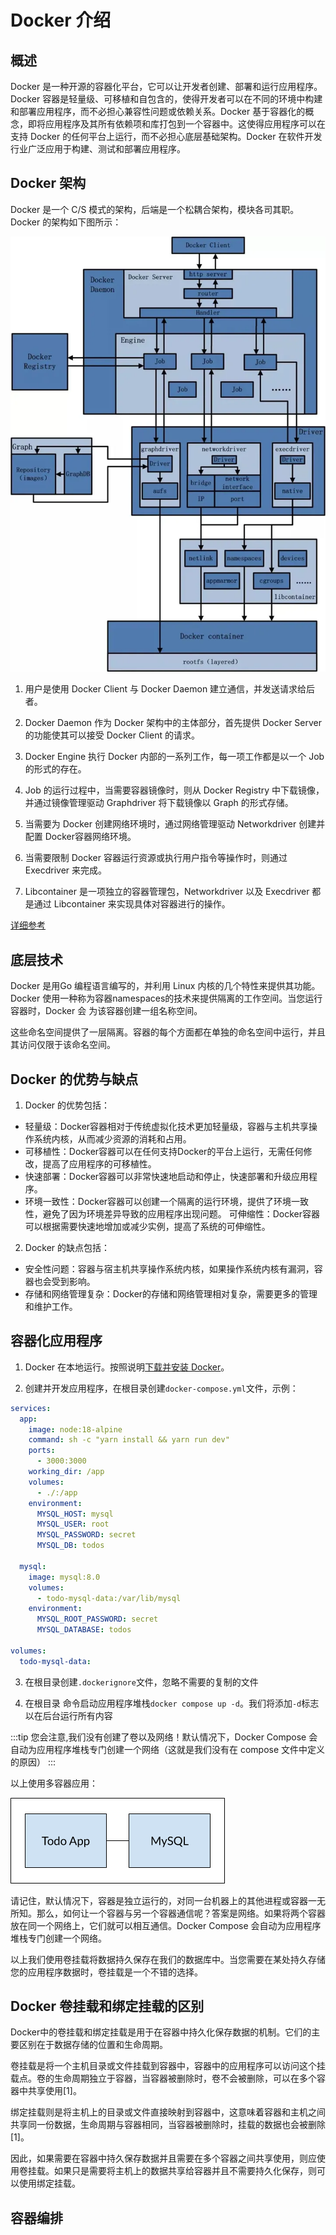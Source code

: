 # Docker 介绍

## 概述
Docker 是一种开源的容器化平台，它可以让开发者创建、部署和运行应用程序。    Docker 容器是轻量级、可移植和自包含的，使得开发者可以在不同的环境中构建和部署应用程序，而不必担心兼容性问题或依赖关系。Docker 基于容器化的概念，即将应用程序及其所有依赖项和库打包到一个容器中。这使得应用程序可以在支持 Docker 的任何平台上运行，而不必担心底层基础架构。Docker 在软件开发行业广泛应用于构建、测试和部署应用程序。

## Docker 架构
Docker 是一个 C/S 模式的架构，后端是一个松耦合架构，模块各司其职。Docker 的架构如下图所示：

![img](./image/1.png)

1. 用户是使用 Docker Client 与 Docker Daemon 建立通信，并发送请求给后者。

2. Docker Daemon 作为 Docker 架构中的主体部分，首先提供 Docker Server 的功能使其可以接受 Docker Client 的请求。

3. Docker Engine 执行 Docker 内部的一系列工作，每一项工作都是以一个 Job 的形式的存在。

4. Job 的运行过程中，当需要容器镜像时，则从 Docker Registry 中下载镜像，并通过镜像管理驱动 Graphdriver 将下载镜像以 Graph 的形式存储。

5. 当需要为 Docker 创建网络环境时，通过网络管理驱动 Networkdriver 创建并配置 Docker容器网络环境。

6. 当需要限制 Docker 容器运行资源或执行用户指令等操作时，则通过 Execdriver 来完成。

7. Libcontainer 是一项独立的容器管理包，Networkdriver 以及 Execdriver 都是通过 Libcontainer 来实现具体对容器进行的操作。

[详细参考](https://zhuanlan.zhihu.com/p/338838117)

## 底层技术
Docker 是用Go 编程语言编写的，并利用 Linux 内核的几个特性来提供其功能。Docker 使用一种称为容器namespaces的技术来提供隔离的工作空间。当您运行容器时，Docker 会 为该容器创建一组名称空间。

这些命名空间提供了一层隔离。容器的每个方面都在单独的命名空间中运行，并且其访问仅限于该命名空间。

## Docker 的优势与缺点
1. Docker 的优势包括：

- 轻量级：Docker容器相对于传统虚拟化技术更加轻量级，容器与主机共享操作系统内核，从而减少资源的消耗和占用。
- 可移植性：Docker容器可以在任何支持Docker的平台上运行，无需任何修改，提高了应用程序的可移植性。
- 快速部署：Docker容器可以非常快速地启动和停止，快速部署和升级应用程序。
- 环境一致性：Docker容器可以创建一个隔离的运行环境，提供了环境一致性，避免了因为环境差异导致的应用程序出现问题。
可伸缩性：Docker容器可以根据需要快速地增加或减少实例，提高了系统的可伸缩性。

2. Docker 的缺点包括：

- 安全性问题：容器与宿主机共享操作系统内核，如果操作系统内核有漏洞，容器也会受到影响。
- 存储和网络管理复杂：Docker的存储和网络管理相对复杂，需要更多的管理和维护工作。


## 容器化应用程序
1. Docker 在本地运行。按照说明[下载并安装 Docker](https://docs.docker.com/get-docker/)。

2. 创建并开发应用程序，在根目录创建`docker-compose.yml`文件，示例：
```yaml
services:
  app:
    image: node:18-alpine
    command: sh -c "yarn install && yarn run dev"
    ports:
      - 3000:3000
    working_dir: /app
    volumes:
      - ./:/app
    environment:
      MYSQL_HOST: mysql
      MYSQL_USER: root
      MYSQL_PASSWORD: secret
      MYSQL_DB: todos

  mysql:
    image: mysql:8.0
    volumes:
      - todo-mysql-data:/var/lib/mysql
    environment:
      MYSQL_ROOT_PASSWORD: secret
      MYSQL_DATABASE: todos

volumes:
  todo-mysql-data:
```
3. 在根目录创建`.dockerignore`文件，忽略不需要的复制的文件

4. 在根目录 命令启动应用程序堆栈`docker compose up -d`。我们将添加`-d`标志以在后台运行所有内容

:::tip
您会注意,我们没有创建了卷以及网络！默认情况下，Docker Compose 会自动为应用程序堆栈专门创建一个网络（这就是我们没有在 compose 文件中定义的原因）
:::

以上使用多容器应用：

![img](./image/2.png)

请记住，默认情况下，容器是独立运行的，对同一台机器上的其他进程或容器一无所知。那么，如何让一个容器与另一个容器通信呢？答案是网络。如果将两个容器放在同一个网络上，它们就可以相互通信。Docker Compose 会自动为应用程序堆栈专门创建一个网络。

以上我们使用卷挂载将数据持久保存在我们的数据库中。当您需要在某处持久存储您的应用程序数据时，卷挂载是一个不错的选择。

## Docker 卷挂载和绑定挂载的区别

Docker中的卷挂载和绑定挂载是用于在容器中持久化保存数据的机制。它们的主要区别在于数据存储的位置和生命周期。

卷挂载是将一个主机目录或文件挂载到容器中，容器中的应用程序可以访问这个挂载点。卷的生命周期独立于容器，当容器被删除时，卷不会被删除，可以在多个容器中共享使用[1]。

绑定挂载则是将主机上的目录或文件直接映射到容器中，这意味着容器和主机之间共享同一份数据，生命周期与容器相同，当容器被删除时，挂载的数据也会被删除[1]。

因此，如果需要在容器中持久保存数据并且需要在多个容器之间共享使用，则应使用卷挂载。如果只是需要将主机上的数据共享给容器并且不需要持久化保存，则可以使用绑定挂载。

## 容器编排
